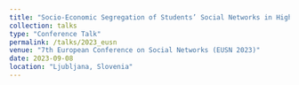 ```yaml
---
title: "Socio-Economic Segregation of Students’ Social Networks in Highschool"
collection: talks
type: "Conference Talk"
permalink: /talks/2023_eusn
venue: "7th European Conference on Social Networks (EUSN 2023)"
date: 2023-09-08
location: "Ljubljana, Slovenia"
---
```


